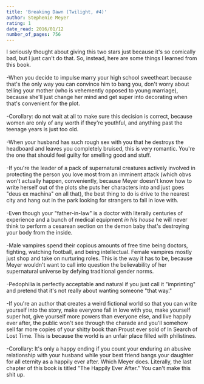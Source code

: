 ```yaml
---
title: 'Breaking Dawn (Twilight, #4)'
author: Stephenie Meyer
rating: 1
date_read: 2016/01/12
number_of_pages: 756
---
```


I seriously thought about giving this two stars just because it's so comically bad, but I just can't do that. So, instead, here are some things I learned from this book. <br/><br/>-When you decide to impulse marry your high school sweetheart because that's the only way you can convince him to bang you, don't worry about telling your mother (who is vehemently opposed to young marriage), because she'll just change her mind and get super into decorating when that's convenient for the plot.<br/><br/>-Corollary: do not wait at all to make sure this decision is correct, because women are only of any worth if they're youthful, and anything past the teenage years is just too old.<br/><br/>-When your husband has such rough sex with you that he destroys the headboard and leaves you completely bruised, this is very romantic. You're the one that should feel guilty for smelling good and stuff.<br/><br/>-If you're the leader of a pack of supernatural creatures actively involved in protecting the person you love most from an imminent attack (which obvs won't actually happen, conveniently, because Meyer doesn't know how to write herself out of the plots she puts her characters into and just goes "deus ex machina" on all that), the best thing to do is drive to the nearest city and hang out in the park looking for strangers to fall in love with.<br/><br/>-Even though your "father-in-law" is a doctor with literally centuries of experience and a bunch of medical equipment <i>in his house</i> he will never think to perform a cesarean section on the demon baby that's destroying your body from the inside.<br/><br/>-Male vampires spend their copious amounts of free time being doctors, fighting, watching football, and being intellectual. Female vampires mostly just shop and take on nurturing roles. This is the way it has to be, because Meyer wouldn't want to call into question the believability of her supernatural universe by defying traditional gender norms.<br/><br/>-Pedophilia is perfectly acceptable and natural if you just call it "imprinting" and pretend that it's not really about wanting someone "that way."<br/><br/>-If you're an author that creates a weird fictional world so that you can write yourself into the story, make everyone fall in love with you, make yourself super hot, give yourself more powers than everyone else, and live happily ever after, the public won't see through the charade and you'll somehow sell far more copies of your shitty book than Proust ever sold of In Search of Lost Time. This is because the world is an unfair place filled with philistines. <br/><br/>-Corollary: It's only a happy ending if you count your enduring an abusive relationship with your husband while your best friend bangs your daughter for all eternity as a happily ever after. Which Meyer does. Literally, the last chapter of this book is titled "The Happily Ever After." You can't make this shit up. 